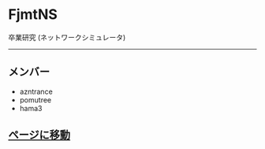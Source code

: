 # FjmtNS
卒業研究 (ネットワークシミュレータ)

---

## メンバー
* azntrance
* pomutree
* hama3

## [ページに移動](http://flabonet.github.io/FjmtNS/)
